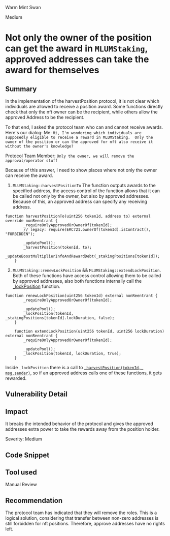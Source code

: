 Warm Mint Swan

Medium

# Not only the owner of the position can get the award in `MLUMStaking`, approved addresses can take the award for themselves

## Summary
In the implementation of the harvestPosition protocol, it is not clear which individuals are allowed to receive a position award. Some functions directly check that only the nft owner can be the recipient, while others allow the approved Address to be the recipient.

To that end, I asked the protocol team who can and cannot receive awards.  Here's our dialog:
Me: `Hi, I'm wondering which individuals are supposedly eligible to receive a reward in MLUMStaking.  Only the owner of the position or can the approved for nft also receive it without the owner's knowledge? `

Protocol Team Member: `Only the owner, we will remove the approval/operator stuff`

Because of this answer, I need to show places where not only the owner can receive the award.

1. `MLUMStaking::harvestPositionTo` 
The function outputs awards to the specified address, the access control of the function allows that it can be called not only by the owner, but also by approved addresses. Because of this, an approved address can specify any receiving address.
```solidity
function harvestPositionTo(uint256 tokenId, address to) external override nonReentrant {
        _requireOnlyApprovedOrOwnerOf(tokenId);
        // legacy: require(ERC721.ownerOf(tokenId).isContract(), "FORBIDDEN");

        _updatePool();
        _harvestPosition(tokenId, to);
        _updateBoostMultiplierInfoAndRewardDebt(_stakingPositions[tokenId]);
    }
```


2. `MLUMStaking::renewLockPosition` && `MLUMStaking::extendLockPosition`.
Both of these functions have access control allowing them to be called by approved addresses, also both functions internally call the [_lockPosition](https://github.com/sherlock-audit/2024-06-magicsea/blob/main/magicsea-staking/src/MlumStaking.sol#L691) function.
```solidity
function renewLockPosition(uint256 tokenId) external nonReentrant {
        _requireOnlyApprovedOrOwnerOf(tokenId);

        _updatePool();
        _lockPosition(tokenId, _stakingPositions[tokenId].lockDuration, false);
    }

    function extendLockPosition(uint256 tokenId, uint256 lockDuration) external nonReentrant {
        _requireOnlyApprovedOrOwnerOf(tokenId);

        _updatePool();
        _lockPosition(tokenId, lockDuration, true);
    }
```
Inside `_lockPosition` there is a call to [`_harvestPosition(tokenId, msg.sender)`](https://github.com/sherlock-audit/2024-06-magicsea/blob/main/magicsea-staking/src/MlumStaking.sol#L710), so if an approved address calls one of these functions, it gets rewarded.

## Vulnerability Detail

## Impact
It breaks the intended behavior of the protocol and gives the approved addresses extra power to take the rewards away from the position holder.

Severity: Medium 
## Code Snippet

## Tool used

Manual Review

## Recommendation
The protocol team has indicated that they will remove the roles. This is a logical solution, considering that transfer between non-zero addresses is still forbidden for nft positions. Therefore, approve addresses have no rights left.